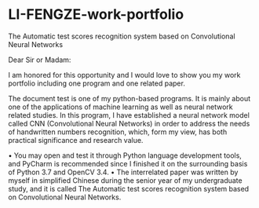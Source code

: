 # LI-FENGZE-work-portfolio
The Automatic test scores recognition system based on Convolutional Neural Networks

Dear Sir or Madam:

I am honored for this opportunity and I would love to show you my work portfolio including one program and one related paper.

The document test is one of my python-based programs. It is mainly about one of the applications of machine learning as well as neural network related studies. In this program, I have established a neural network model called CNN (Convolutional Neural Networks) in order to address the needs of handwritten numbers recognition, which, form my view, has both practical significance and research value.

•	You may open and test it through Python language development tools, and PyCharm is recommended since I finished it on the surrounding basis of Python 3.7 and OpenCV 3.4.
•	The interrelated paper was written by myself in simplified Chinese during the senior year of my undergraduate study, and it is called The Automatic test scores recognition system based on Convolutional Neural Networks.
